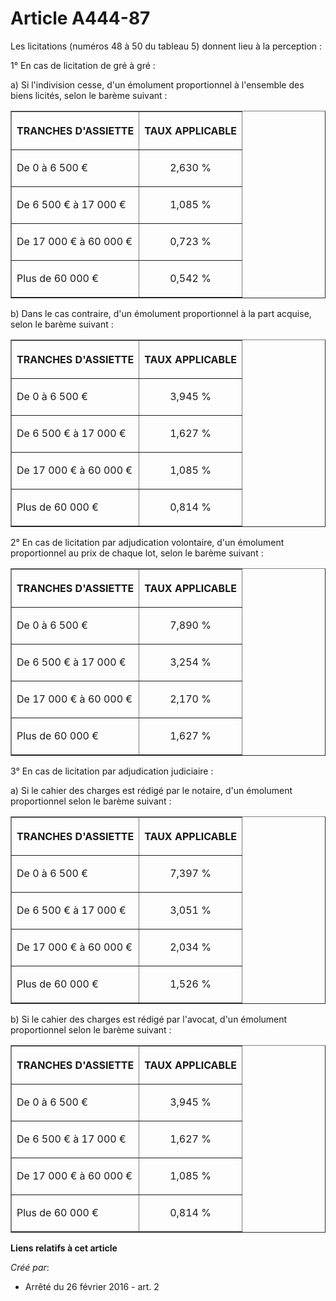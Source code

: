 # Article A444-87

Les licitations (numéros 48 à 50 du tableau 5) donnent lieu à la perception :

1° En cas de licitation de gré à gré :

a) Si l'indivision cesse, d'un émolument proportionnel à l'ensemble des biens licités, selon le barème suivant : 

<table border="1">
  <tbody>
    <tr>
      <th>

TRANCHES D'ASSIETTE</th>
      <th>

TAUX APPLICABLE</th>
    </tr>
    <tr>
      <td align="left" valign="middle">

De 0 à 6 500 €</td>
      <td align="center" valign="middle">

2,630 %</td>
    </tr>
    <tr>
      <td align="left" valign="middle">

De 6 500 € à 17 000 €</td>
      <td align="center" valign="middle">

1,085 %</td>
    </tr>
    <tr>
      <td align="left" valign="middle">

De 17 000 € à 60 000 €</td>
      <td align="center" valign="middle">

0,723 %</td>
    </tr>
    <tr>
      <td align="left" valign="middle">

Plus de 60 000 €</td>
      <td align="center" valign="middle">

0,542 %</td>
    </tr>
  </tbody>
</table>

b) Dans le cas contraire, d'un émolument proportionnel à la part acquise, selon le barème suivant :

<table border="1">
  <tbody>
    <tr>
      <th>

TRANCHES D'ASSIETTE</th>
      <th>

TAUX APPLICABLE</th>
    </tr>
    <tr>
      <td align="left" valign="middle">

De 0 à 6 500 €</td>
      <td align="center" valign="middle">

3,945 %</td>
    </tr>
    <tr>
      <td align="left" valign="middle">

De 6 500 € à 17 000 €</td>
      <td align="center" valign="middle">

1,627 %</td>
    </tr>
    <tr>
      <td align="left" valign="middle">

De 17 000 € à 60 000 €</td>
      <td align="center" valign="middle">

1,085 %</td>
    </tr>
    <tr>
      <td align="left" valign="middle">

Plus de 60 000 €</td>
      <td align="center" valign="middle">

0,814 %</td>
    </tr>
  </tbody>
</table>

2° En cas de licitation par adjudication volontaire, d'un émolument proportionnel au prix de chaque lot, selon le barème
suivant :

<table border="1">
  <tbody>
    <tr>
      <th>

TRANCHES D'ASSIETTE</th>
      <th>

TAUX APPLICABLE</th>
    </tr>
    <tr>
      <td align="left" valign="middle">

De 0 à 6 500 €</td>
      <td align="center" valign="middle">

7,890 %</td>
    </tr>
    <tr>
      <td align="left" valign="middle">

De 6 500 € à 17 000 €</td>
      <td align="center" valign="middle">

3,254 %</td>
    </tr>
    <tr>
      <td align="left" valign="middle">

De 17 000 € à 60 000 €</td>
      <td align="center" valign="middle">

2,170 %</td>
    </tr>
    <tr>
      <td align="left" valign="middle">

Plus de 60 000 €</td>
      <td align="center" valign="middle">

1,627 %</td>
    </tr>
  </tbody>
</table>

3° En cas de licitation par adjudication judiciaire :

a) Si le cahier des charges est rédigé par le notaire, d'un émolument proportionnel selon le barème suivant :

<table border="1">
  <tbody>
    <tr>
      <th>

TRANCHES D'ASSIETTE</th>
      <th>

TAUX APPLICABLE</th>
    </tr>
    <tr>
      <td align="left" valign="middle">

De 0 à 6 500 €</td>
      <td align="center" valign="middle">

7,397 %</td>
    </tr>
    <tr>
      <td align="left" valign="middle">

De 6 500 € à 17 000 €</td>
      <td align="center" valign="middle">

3,051 %</td>
    </tr>
    <tr>
      <td align="left" valign="middle">

De 17 000 € à 60 000 €</td>
      <td align="center" valign="middle">

2,034 %</td>
    </tr>
    <tr>
      <td align="left" valign="middle">

Plus de 60 000 €</td>
      <td align="center" valign="middle">

1,526 %</td>
    </tr>
  </tbody>
</table>

b) Si le cahier des charges est rédigé par l'avocat, d'un émolument proportionnel selon le barème suivant :

<table border="1">
  <tbody>
    <tr>
      <th>

TRANCHES D'ASSIETTE</th>
      <th>

TAUX APPLICABLE</th>
    </tr>
    <tr>
      <td align="left" valign="middle">

De 0 à 6 500 €</td>
      <td align="center" valign="middle">

3,945 %</td>
    </tr>
    <tr>
      <td align="left" valign="middle">

De 6 500 € à 17 000 €</td>
      <td align="center" valign="middle">

1,627 %</td>
    </tr>
    <tr>
      <td align="left" valign="middle">

De 17 000 € à 60 000 €</td>
      <td align="center" valign="middle">

1,085 %</td>
    </tr>
    <tr>
      <td align="left" valign="middle">

Plus de 60 000 €</td>
      <td align="center" valign="middle">

0,814 %</td>
    </tr>
  </tbody>
</table>

**Liens relatifs à cet article**

_Créé par_:

  - Arrêté du 26 février 2016 - art. 2
